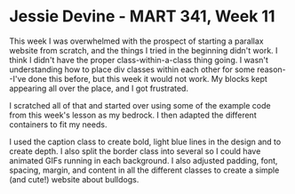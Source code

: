 # Jessie Devine - MART 341, Week 11

This week I was overwhelmed with the prospect of starting a parallax website from scratch, and the things I tried in the beginning didn't work. I think I didn't have the proper class-within-a-class thing going. I wasn't understanding how to place div classes within each other for some reason--I've done this before, but this week it would not work. My blocks kept appearing all over the place, and I got frustrated.

I scratched all of that and started over using some of the example code from this week's lesson as my bedrock. I then adapted the different containers to fit my needs.

I used the caption class to create bold, light blue lines in the design and to create depth. I also split the border class into several so I could have animated GIFs running in each background. I also adjusted padding, font, spacing, margin, and content in all the different classes to create a simple (and cute!) website about bulldogs. 